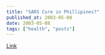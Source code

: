 ```yaml
---
title: "SARS Cure in Phillipines?"
published_at: 2003-05-08
date: 2003-05-08
tags: ["health", "posts"]
---
```

[Link](http://c.moreover.com/click/here.pl?r70757887)
